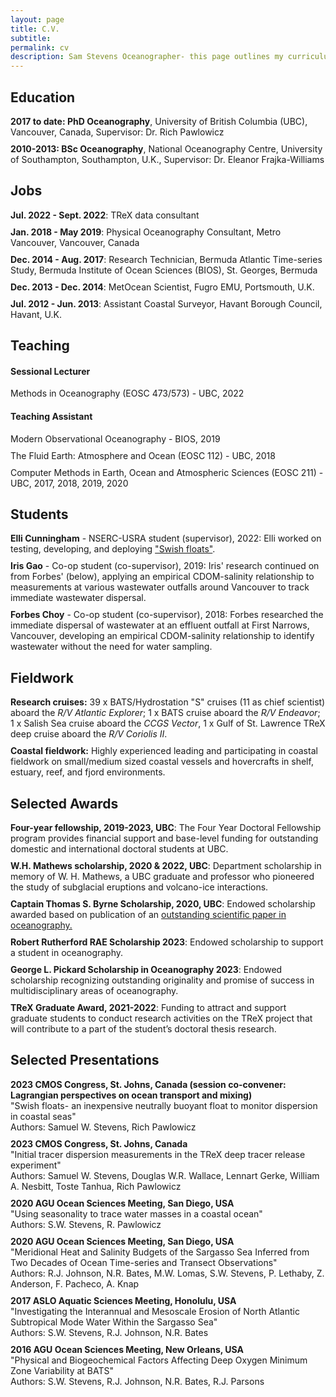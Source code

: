 ```yaml
---
layout: page
title: C.V.
subtitle:
permalink: cv
description: Sam Stevens Oceanographer- this page outlines my curriculum vitae
---
```



<!-- Google tag (gtag.js) -->
<script async src="https://www.googletagmanager.com/gtag/js?id=G-XFFDFDXETF"></script>
<script>
  window.dataLayer = window.dataLayer || [];
  function gtag(){dataLayer.push(arguments);}
  gtag('js', new Date());

  gtag('config', 'G-XFFDFDXETF');
</script>


<style>
  section {
    margin-bottom: 20px;
  }

  ul {
    list-style-type: none;
    padding: 0;
    margin: 0;
  }

  li {
    margin-bottom: 10px;
  }
</style>

<section>
  <h2>Education</h2>
  <ul>
    <li>
      <strong>2017 to date: PhD Oceanography</strong>, University of British Columbia (UBC), Vancouver, Canada, Supervisor: Dr. Rich Pawlowicz
    </li>
    <li>
      <strong>2010-2013: BSc Oceanography</strong>, National Oceanography Centre, University of Southampton, Southampton, U.K., Supervisor: Dr. Eleanor Frajka-Williams
    </li>
  </ul>
</section>

<section>
  <h2>Jobs</h2>
  <ul>
    <li><strong>Jul. 2022 - Sept. 2022</strong>: TReX data consultant</li>
    <li><strong>Jan. 2018 - May 2019</strong>: Physical Oceanography Consultant, Metro Vancouver, Vancouver, Canada</li>
    <li><strong>Dec. 2014 - Aug. 2017</strong>: Research Technician, Bermuda Atlantic Time-series Study, Bermuda Institute of Ocean Sciences (BIOS), St. Georges, Bermuda</li>
    <li><strong>Dec. 2013 - Dec. 2014</strong>: MetOcean Scientist, Fugro EMU, Portsmouth, U.K.</li>
    <li><strong>Jul. 2012 - Jun. 2013</strong>: Assistant Coastal Surveyor, Havant Borough Council, Havant, U.K.</li>
  </ul>
</section>

<section>
  <h2>Teaching</h2>
  <h4>Sessional Lecturer</h4>
  <ul>
    <li>Methods in Oceanography (EOSC 473/573) - UBC, 2022</li>
  </ul>
  <h4>Teaching Assistant</h4>
  <ul>
    <li>Modern Observational Oceanography - BIOS, 2019</li>
    <li>The Fluid Earth: Atmosphere and Ocean (EOSC 112) - UBC, 2018</li>
    <li>Computer Methods in Earth, Ocean and Atmospheric Sciences (EOSC 211) - UBC, 2017, 2018, 2019, 2020</li>
  </ul>
</section>


<section>
  <h2>Students</h2>
  <ul>
    <li><strong>Elli Cunningham</strong> - NSERC-USRA student (supervisor), 2022: Elli worked on testing, developing, and deploying <a href="swish">"Swish floats"</a>. </li>
    <li><strong>Iris Gao</strong> - Co-op student (co-supervisor), 2019: Iris' research continued on from Forbes' (below), applying an empirical CDOM-salinity relationship to measurements at various wastewater outfalls around Vancouver to track immediate wastewater dispersal. </li>
    <li><strong>Forbes Choy</strong> - Co-op student (co-supervisor), 2018: Forbes researched the immediate dispersal of wastewater at an effluent outfall at First Narrows, Vancouver, developing an empirical CDOM-salinity relationship to identify wastewater without the need for water sampling. </li>
  </ul>
</section>

<section>
  <h2>Fieldwork</h2>
  <ul>
      <li><strong>Research cruises:</strong>
          39 x BATS/Hydrostation "S" cruises (11 as chief scientist) aboard the <i>R/V Atlantic Explorer</i>; 1 x BATS cruise aboard the <i>R/V Endeavor</i>;  1 x Salish Sea cruise aboard the <i>CCGS Vector</i>, 1 x Gulf of St. Lawrence TReX deep cruise aboard the <i>R/V Coriolis II</i>.
          </li>
      <li><strong>Coastal fieldwork:</strong>
          Highly experienced leading and participating in coastal fieldwork on small/medium sized coastal vessels and hovercrafts in shelf, estuary, reef, and fjord environments.
          </li>
  </ul>
</section>

<section>
  <h2>Selected Awards</h2>
  <ul>
    <li>
      <strong>Four-year fellowship, 2019-2023, UBC</strong>: The Four Year Doctoral Fellowship program provides financial support and base-level funding for outstanding domestic and international doctoral students at UBC.
    </li>
    <li>
      <strong>W.H. Mathews scholarship, 2020 & 2022, UBC</strong>: Department scholarship in memory of W. H. Mathews, a UBC graduate and professor who pioneered the study of subglacial eruptions and volcano-ice interactions.
    </li>
    <li>
      <strong>Captain Thomas S. Byrne Scholarship, 2020, UBC</strong>: Endowed scholarship awarded based on publication of an <a href="https://doi.org/10.1038/s41558-020-0722-3">outstanding scientific paper in oceanography.</a>
    </li>
    <li>
      <strong>Robert Rutherford RAE Scholarship 2023</strong>: Endowed scholarship to support a student in oceanography.
    </li>
    <li>
      <strong>George L. Pickard Scholarship in Oceanography 2023</strong>: Endowed scholarship recognizing outstanding originality and promise of success in multidisciplinary areas of oceanography.
    </li>
    <li>
      <strong>TReX Graduate Award, 2021-2022</strong>: Funding to attract and support graduate students to conduct research activities on the TReX project that will contribute to a part of the student’s doctoral thesis research.
    </li>
      
  </ul>
</section>


<section>
  <h2>Selected Presentations</h2>
  <ul>
 <li>
      <strong>2023 CMOS Congress, St. Johns, Canada (session co-convener: Lagrangian perspectives on ocean transport and mixing)</strong>
      <br>
      "Swish floats- an inexpensive neutrally buoyant float to monitor dispersion in coastal seas"
      <br>
      Authors: Samuel W. Stevens, Rich Pawlowicz
</li>

<li>
      <strong>2023 CMOS Congress, St. Johns, Canada</strong>
      <br>
      "Initial tracer dispersion measurements in the TReX deep tracer release experiment"
      <br>
      Authors: Samuel W. Stevens, Douglas W.R. Wallace, Lennart Gerke, William A. Nesbitt, Toste Tanhua, Rich Pawlowicz
</li>

<li>
      <strong>2020 AGU Ocean Sciences Meeting, San Diego, USA</strong>
      <br>
      "Using seasonality to trace water masses in a coastal ocean"
      <br>
      Authors: S.W. Stevens, R. Pawlowicz
</li>

<li>
      <strong>2020 AGU Ocean Sciences Meeting, San Diego, USA</strong>
      <br>
      "Meridional Heat and Salinity Budgets of the Sargasso Sea Inferred from Two Decades of Ocean Time-series and Transect Observations"
      <br>
      Authors: R.J. Johnson, N.R. Bates, M.W. Lomas, S.W. Stevens, P. Lethaby, Z. Anderson, F. Pacheco, A. Knap
</li>

<li>
      <strong>2017 ASLO Aquatic Sciences Meeting, Honolulu, USA</strong>
      <br>
      "Investigating the Interannual and Mesoscale Erosion of North Atlantic Subtropical Mode Water Within the Sargasso Sea"
      <br>
      Authors: S.W. Stevens, R.J. Johnson, N.R. Bates
</li>

<li>
      <strong>2016 AGU Ocean Sciences Meeting, New Orleans, USA</strong>
      <br>
      "Physical and Biogeochemical Factors Affecting Deep Oxygen Minimum Zone Variability at BATS"
      <br>
      Authors: S.W. Stevens, R.J. Johnson, N.R. Bates, R.J. Parsons
</li>
  </ul>
</section>
